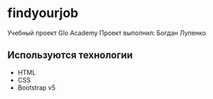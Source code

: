 # findyourjob
Учебный проект Glo Academy
Проект выполнил: Богдан Лупенко

## Используются технологии
- HTML
- CSS
- Bootstrap v5
